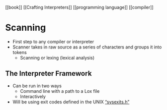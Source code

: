 [[book]] [[Crafting Interpreters]] [[programming language]] [[compiler]]

# Scanning
- First step to any compiler or interpreter
- Scanner takes in raw source as a series of characters and groups it into tokens
	- Scanning or lexing (lexical analysis)

## The Interpreter Framework
- Can be run in two ways
	- Command line with a path to a Lox file
	- Interactively
- Will be using exit codes defined in the UNIX [“sysexits.h”](https://www.freebsd.org/cgi/man.cgi?query=sysexits&apropos=0&sektion=0&manpath=FreeBSD+4.3-RELEASE&format=html)